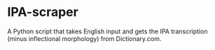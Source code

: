 # IPA-scraper
A Python script that takes English input and gets the IPA transcription (minus inflectional morphology) from Dictionary.com.
